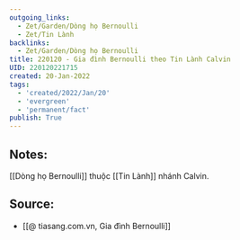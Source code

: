 ```yaml
---
outgoing_links:
  - Zet/Garden/Dòng họ Bernoulli
  - Zet/Tin Lành
backlinks:
  - Zet/Garden/Dòng họ Bernoulli
title: 220120 - Gia đình Bernoulli theo Tin Lành Calvin
UID: 220120221715
created: 20-Jan-2022
tags:
  - 'created/2022/Jan/20'
  - 'evergreen'
  - 'permanent/fact'
publish: True
---
```

## Notes:
[[Dòng họ Bernoulli]] thuộc [[Tin Lành]] nhánh Calvin.

## Source:
- [[@ tiasang.com.vn, Gia đình Bernoulli]]


